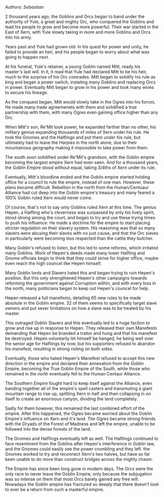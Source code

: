 *Authors: Sebastian*

2 thousand years ago, the Goblins and Orcs began to band under the authority of Yule, a 
great and mighty Orc, who conquered the Goblins and lead his people to grow and become 
more powerful. Their war started in the East of Xern, with Yule slowly taking in more and 
more Goblins and Orcs into his army. 

Years past and Yule had grown old. In his quest for power and unity, he failed to provide an 
heir, and his people began to worry about what was going to happen next. 

At his funeral, Yule's retainer, a young Goblin named Mitt, ready his master's last will. In it, it 
read that Yule had declared Mitt to be his heir, much to the surprise of his Orc comrades. Mitt 
began to solidify his rule as king and began a power switch, instating many Goblins and 
replacing Orcs in power. Eventually Mitt began to grow in his power and took many wives to 
secure his lineage. 

As the conquest began, Mitt would slowly take in the Ogres into his forces. He made many 
trade agreemenets with them and solidified a true partnership with them, with many Ogres 
even gaining office higher than any Orc. 

When Mitt's son, Re'Mit took power, he expanded farther than no other, his military genius 
expanding thousands of miles of Xern under his rule. He took the Gnomes and the Halflings 
and put them under his rule, but ultimately had to leave the Harpies in the north alone, due to
their mountainous geography making it impossible to take power from them. 

The south soon solidified under Re'Mit's grandson, with the Goblin empire becoming the
largest empire Xern had even seen. And for a thousand years, the Goblin Empire stood
without equal, taking 3/4ths of Xern under its rule. 

Eventually, Mitt's bloodline ended and the Goblin empire started holding office for a council to
rule the empire, instead of one man. However, these plans became difficult. Rebellion in the
north from the Human/Centuaur Alliance had cut deep into the Goblin empire's treasury and
many feared a 100% Goblin ruled Xern would never come. 

Of course, that's not to say only Goblins ruled Xern at this time. The genius Hepen, a Halfling
who's cleverness was surpassed by only his lively spirit, stood strong among the court, and
began to try and use these trying times to push his influence. He made a doctrine for the
empire to start placing stricter regulation on their slavery system. His reasoning was that so
many slavers were abusing their slaves with no just cause, and that the Orc slaves in
particularly were becoming less respected than the cattle they butcher. 

Many Goblin's refused to listen, but this led to some reforms, which irritated many Goblins.
Work of Hepen's deeds made many lower Halfling and Gnome officials begin to think that they
could strive for higher office, maybe even reach the high councel like Hepen himself. 

Many Goblin lords and Slavers hated this and began trying to ruin Hepen's position. But this
only strengthened Hepen's other campaigns towards reforming the government against
Corruption within, and with every loss in the north, many politicians began to keep out
Hepen's councel for help. 

Hepen released a full manefesto, detailing 65 new rules to be made absolute in the Goblin
empire. 32 of them seems to specifically target slave owners and put sever limitations on how
a slave was to be treated by his master. 

This outraged Goblin Slavers and this eventually led to a huge faction to grow and rise up in
response to Hepen. They released their own Manefesto demanding that Hepen be branded a
traitor and hung and that his manefest be destroyed. Hepen voluntarily let himself be hanged,
he being well over the senior age for Halflings by now, but his supporters refused to
abandon his manefest, resulting in strong rioting on both sides. 

Eventually, those who hated Hepen's Manefest refused to accept this new direction in the
empire and declared their annexation from the Goblin Empire, becoming the True Goblin
Empire of the South, while those who remained in the north eventually fell to the Human
Centaur Alliance. 

The Southern Empire fought hard to keep itself against the Alliance, even banding together all
of the empire's spell casters and transmuting a giant mountain range to rise up, splitting Xern
in half and then collapsing in on itself to create an enormous canyon, dividing the land
completely. 

Sadly for them however, this remained the last combined effort of the empire. After this
happened, the Ogres became worried about the Goblin Empire's influence on Xern and it's
land. The Ogres became strong friends with the Dryads of the Forest of Madness and left the
empire, unable to be followed into the dense forests of the land. 

The Gnomes and Halflings eventually left as well. The Halflings continued to face resentment
from the Goblins after Hepen's interference in Goblin law, and the Gnomes could easily see
the power crumbling and they left. the Gnomes worked to try and reconnect Xern's two
halves, but have so far been unable to do more than construct bridges across the mighty
chasm. 

The Empire has since been long gone in modern days. The Orcs were the only race to never
leave the Goblin Empire, only because the subjugation was so intense on them that most Orcs
barely gained any free will. Nowadays the Goblin empire has fractured so deeply that there
doesn't look to ever be a return from such a masterful empire. 
